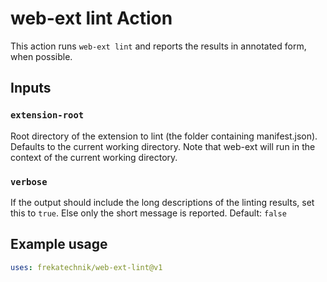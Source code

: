# web-ext lint Action

This action runs `web-ext lint` and reports the results in annotated form, when possible.

## Inputs

### `extension-root`

Root directory of the extension to lint (the folder containing manifest.json). Defaults to the current working directory. Note that web-ext will run in the context of the current working directory.

### `verbose`

If the output should include the long descriptions of the linting results, set this to `true`. Else only the short message is reported. Default: `false`

## Example usage

```yaml
uses: frekatechnik/web-ext-lint@v1
```
